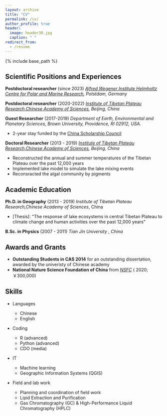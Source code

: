 ```yaml
---
layout: archive
title: "CV"
permalink: /cv/
author_profile: true
header:
  image: header30.jpg
  caption: " "
redirect_from:
  - /resume
---
```


{% include base_path %}


## Scientific Positions and Experiences

**Postdoctoral researcher** (since 2023)
*[Alfred Wegener Institute Helmholtz Centre for Polar and Marine Research](https://www.awi.de/en/), Potstdam, Germany*


**Postdoctoral researcher** (2020-2022)
*[Institute of Tibetan Plateau Research,Chinese Academy of Sciences](https://www.awi.de/en/), Beijing, China*

**Guest Researcher** (2017-2019)
*Department of Earth, Environmental and Planetary Sciences, Brown University, Providence, RI 02912, USA.*

- 2-year stay funded by the [China Scholarship Council](https://chinascholarshipcouncil.com/)


**Doctoral Researcher** (2013 - 2019)
*[Institute of Tibetan Plateau Research,Chinese Academy of Sciences](https://www.awi.de/en/), Beijing, China*
- Reconstructed the annual and summer temperatures of the Tibetan Plateau over the past 12,000 years
- Implemented lake model to simulate the lake mixing events
- Reconsracted the algal community by pigments


## Academic Education

**Ph.D. in Geography** (2013 - 2019)
*Institute of Tibetan Plateau Research,Chinese Academy of Sciences*, China
- [Thesis]: "The response of lake ecosystems in central Tibetan Plateau to climate change and human activities over the past 12,000 years"


**B.Sc. in Physics** (2007 - 2011)
*Tian Jin University , China*


## Awards and Grants

- **Outstanding Students in CAS 2014** for an outstanding dissertation, awarded by the univeristy of Chinese academy
- **National Nature Science Foundation of China** from *[NSFC](https://csdms.colorado.edu)* ( 2020; ￥300,000)




## Skills

* Languages
  * Chinese
  * English

* Coding
  * R (advanced)
  * Python (advanced)
  * CDO (media)

* IT
  * Machine learning 
  * Geographic Information Systems (QGIS)
  
* Field and lab work
  * Planning and coordination of field work
  * Lipid Extraction and Purification
  * Gas Chromatography (GC) & High-Performance Liquid Chromatography (HPLC)

